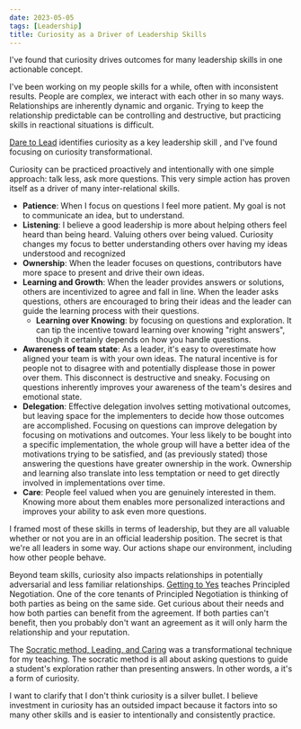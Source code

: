 ```yaml
---
date: 2023-05-05
tags: [Leadership]
title: Curiosity as a Driver of Leadership Skills
---
```


I've found that curiosity drives outcomes for many leadership skills in one actionable concept.
<!--more-->

I've been working on my people skills for a while, often with inconsistent results.
People are complex, we interact with each other in so many ways. Relationships are inherently dynamic and organic.
Trying to keep the relationship predictable can be controlling and destructive, but practicing skills in reactional situations is difficult. 

[Dare to Lead](https://brenebrown.com/hubs/dare-to-lead/) identifies curiosity as a key leadership skill
, and I've found focusing on curiosity transformational.

Curiosity can be practiced proactively and intentionally with one simple approach: talk less, ask more questions.
This very simple action has proven itself as a driver of many inter-relational skills.
- **Patience**: When I focus on questions I feel more patient. My goal is not to communicate an idea, but to understand.
- **Listening**: I believe a good leadership is more about helping others feel heard than being heard. Valuing others over being valued. Curiosity changes my focus to better understanding others over having my ideas understood and recognized
- **Ownership**: When the leader focuses on questions, contributors have more space to present and drive their own ideas.
- **Learning and Growth**: When the leader provides answers or solutions, others are incentivized to agree and fall in line. When the leader asks questions, others are encouraged to bring their ideas and the leader can guide the learning process with their questions.
  - **Learning over Knowing**: by focusing on questions and exploration. It can tip the incentive toward learning over knowing "right answers", though it certainly depends on how you handle questions.
- **Awareness of team state**: As a leader, it's easy to overestimate how aligned your team is with your own ideas. The natural incentive is for people not to disagree with and potentially displease those in power over them. This disconnect is destructive and sneaky. Focusing on questions inherently improves your awareness of the team's desires and emotional state. 
- **Delegation**: Effective delegation involves setting motivational outcomes, but leaving space for the implementers to decide how those outcomes are accomplished. Focusing on questions can improve delegation by focusing on motivations and outcomes. Your less likely to be bought into a specific implementation, the whole group will have a better idea of the motivations trying to be satisfied, and (as previously stated) those answering the questions have greater ownership in the work. Ownership and learning also translate into less temptation or need to get directly involved in implementations over time.
- **Care**: People feel valued when you are genuinely interested in them. Knowing more about them enables more personalized interactions and improves your ability to ask even more questions.

I framed most of these skills in terms of leadership, but they are all valuable whether or not you are in an official leadership position.
The secret is that we're all leaders in some way. Our actions shape our environment, including how other people behave.

Beyond team skills, curiosity also impacts relationships in potentially adversarial and less familiar relationships.
[Getting to Yes](../posts/2021-04-23-Negotiation-Design.md) teaches Principled Negotiation. One of the core tenants of Principled Negotiation
is thinking of both parties as being on the same side. Get curious about their needs and how both parties can benefit from the agreement.
If both parties can't benefit, then you probably don't want an agreement as it will only harm the relationship and your reputation.

The [Socratic method, Leading, and Caring](../draft/2023-03-03-Socratic-method-and-care.md) was a transformational technique for my teaching.
The socratic method is all about asking questions to guide a student's exploration rather than presenting answers. In other words, a it's a form of curiosity.


I want to clarify that I don't think curiosity is a silver bullet. I believe investment in curiosity has an outsided impact
because it factors into so many other skills and is easier to intentionally and consistently practice.


<!-- 
Bekah: 
- https://en.wikipedia.org/wiki/Bloom's_taxonomy
- https://blog.edmentum.com/webb%E2%80%99s-depth-knowledge-framework-basics
 -->